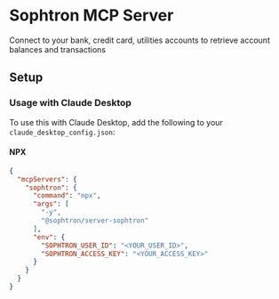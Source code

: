 # Sophtron MCP Server
Connect to your bank, credit card, utilities accounts to retrieve account balances and transactions


## Setup

### Usage with Claude Desktop
To use this with Claude Desktop, add the following to your `claude_desktop_config.json`:

#### NPX

```json
{
  "mcpServers": {
    "sophtron": {
      "command": "npx",
      "args": [
        "-y",
        "@sophtron/server-sophtron"
      ],
      "env": {
        "SOPHTRON_USER_ID": "<YOUR_USER_ID>",
        "SOPHTRON_ACCESS_KEY": "<YOUR_ACCESS_KEY>"
      }
    }
  }
}
```

